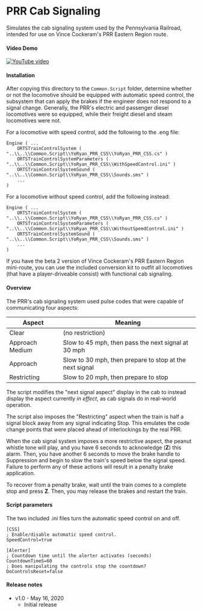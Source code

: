 # PRR Cab Signaling

Simulates the cab signaling system used by the Pennsylvania Railroad, intended
for use on Vince Cockeram's PRR Eastern Region route.

#### Video Demo

[![YouTube video](http://img.youtube.com/vi/3dOqYsr0G08/0.jpg)](http://www.youtube.com/watch?v=3dOqYsr0G08 "YouTube video")

#### Installation

After copying this directory to the `Common.Script` folder, determine whether or
not the locomotive should be equipped with automatic speed control, the
subsystem that can apply the brakes if the engineer does not respond to a signal
change. Generally, the PRR's electric and passenger diesel locomotives were so
equipped, while their freight diesel and steam locomotives were not.

For a locomotive with speed control, add the following to the .eng file:

```
Engine ( ...
    ORTSTrainControlSystem ( "..\\..\\Common.Script\\YoRyan_PRR_CSS\\YoRyan_PRR_CSS.cs" )
    ORTSTrainControlSystemParameters ( "..\\..\\Common.Script\\YoRyan_PRR_CSS\\WithSpeedControl.ini" )
    ORTSTrainControlSystemSound ( "..\\..\\Common.Script\\YoRyan_PRR_CSS\\Sounds.sms" )
    ...
)
```

For a locomotive without speed control, add the following instead:

```
Engine ( ...
    ORTSTrainControlSystem ( "..\\..\\Common.Script\\YoRyan_PRR_CSS\\YoRyan_PRR_CSS.cs" )
    ORTSTrainControlSystemParameters ( "..\\..\\Common.Script\\YoRyan_PRR_CSS\\WithoutSpeedControl.ini" )
    ORTSTrainControlSystemSound ( "..\\..\\Common.Script\\YoRyan_PRR_CSS\\Sounds.sms" )
    ...
)
```

If you have the beta 2 version of Vince Cockeram's PRR Eastern Region
mini-route, you can use the included conversion kit to outfit all locomotives
(that have a player-driveable consist) with functional cab signaling.

#### Overview

The PRR's cab signaling system used pulse codes that were capable of
communicating four aspects:

| Aspect | Meaning |
| --- | --- |
| Clear | (no restriction) |
| Approach Medium | Slow to 45 mph, then pass the next signal at 30 mph |
| Approach | Slow to 30 mph, then prepare to stop at the next signal |
| Restricting | Slow to 20 mph, then prepare to stop |

The script modifies the "next signal aspect" display in the cab to instead
display the aspect currently *in effect*, as cab signals do in real-world
operation.

The script also imposes the "Restricting" aspect when the train is half a signal
block away from any signal indicating Stop. This emulates the code change points
that were placed ahead of interlockings by the real PRR.

When the cab signal system imposes a more restrictive aspect, the peanut whistle
tone will play, and you have 6 seconds to acknowledge (**Z**) this alarm. Then,
you have another 6 seconds to move the brake handle to Suppression and begin to
slow the train's speed below the signal speed. Failure to perform any of
these actions will result in a penalty brake application.

To recover from a penalty brake, wait until the train comes to a complete stop
and press **Z**. Then, you may release the brakes and restart the train.

#### Script parameters

The two included .ini files turn the automatic speed control on and off.

```
[CSS]
; Enable/disable automatic speed control.
SpeedControl=true

[Alerter]
; Countdown time until the alerter activates (seconds)
CountdownTimeS=60
; Does manipulating the controls stop the countdown?
DoControlsReset=false
```

#### Release notes

* v1.0 - May 16, 2020
  * Initial release
